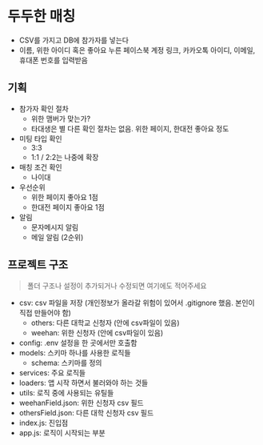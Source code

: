 # 두두한 매칭

- CSV를 가지고 DB에 참가자를 넣는다
- 이름, 위한 아이디 혹은 좋아요 누른 페이스북 계정 링크, 카카오톡 아이디, 이메일, 휴대폰 번호를 입력받음

## 기획

- 참가자 확인 절차
  - 위한 맴버가 맞는가?
  - 타대생은 별 다른 확인 절차는 없음. 위한 페이지, 한대전 좋아요 정도
- 미팅 타입 확인
  - 3:3
  - 1:1 / 2:2는 나중에 확장
- 매칭 조건 확인
  - 나이대
- 우선순위
  - 위한 페이지 좋아요 1점
  - 한대전 페이지 좋아요 1점
- 알림
  - 문자메시지 알림
  - 메일 알림 (2순위)

## 프로젝트 구조

> 폴더 구조나 설정이 추가되거나 수정되면 여기에도 적어주세요

- csv: csv 파일을 저장 (개인정보가 올라갈 위험이 있어서 .gitignore 했음. 본인이 직접 만들어야 함)
  - others: 다른 대학교 신청자 (안에 csv파일이 있음)
  - weehan: 위한 신청자 (안에 csv파일이 있음)
- config: .env 설정을 한 곳에서만 호출함
- models: 스키마 하나를 사용한 로직들
  - schema: 스키마를 정의
- services: 주요 로직들
- loaders: 앱 시작 하면서 불러와야 하는 것들
- utils: 로직 중에 사용되는 유틸들
- weehanField.json: 위한 신청자 csv 필드
- othersField.json: 다른 대학 신청자 csv 필드
- index.js: 진입점
- app.js: 로직이 시작되는 부분

